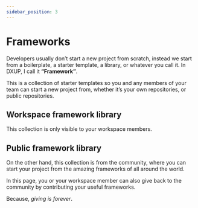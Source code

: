 ```yaml
---
sidebar_position: 3
---
```


# Frameworks

Developers usually don’t start a new project from scratch, instead we start from a boilerplate, a starter template, a library, or whatever you call it. In DXUP, I call it **“Framework”**.

This is a collection of starter templates so you and any members of your team can start a new project from, whether it’s your own repositories, or public repositories.

## Workspace framework library

This collection is only visible to your workspace members.

## Public framework library

On the other hand, this collection is from the community, where you can start your project from the amazing frameworks of all around the world.

In this page, you or your workspace member can also give back to the community by contributing your useful frameworks. 

Because, *giving is forever*.